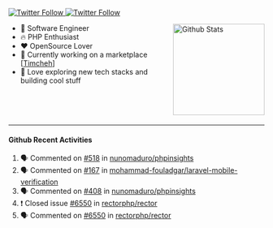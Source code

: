 <p>
  <a href="https://twitter.com/50bhan">
    <img alt="Twitter Follow" src="https://img.shields.io/twitter/follow/50bhan?color=1DA1F2&logo=twitter&style=for-the-badge">
  </a>
  
  <a href="https://www.linkedin.com/in/50bhan">
    <img alt="Twitter Follow" src="https://img.shields.io/badge/LinkedIn-0077B5?style=for-the-badge&logo=linkedin&logoColor=white">
  </a>
</p>

<img alt="Github Stats" src="https://github-readme-stats.vercel.app/api?username=50bhan&show_icons=true" align="right" height="180" />

- 🔭 Software Engineer
- :fire: PHP Enthusiast
- :hearts: OpenSource Lover
- :mega: Currently working on a marketplace [[Timcheh](https://timcheh.com)]
- 🚀 Love exploring new tech stacks and building cool stuff

<br><br><br><hr>

#### Github Recent Activities
<!--START_SECTION:activity-->
1. 🗣 Commented on [#518](https://github.com/nunomaduro/phpinsights/issues/518) in [nunomaduro/phpinsights](https://github.com/nunomaduro/phpinsights)
2. 🗣 Commented on [#167](https://github.com/mohammad-fouladgar/laravel-mobile-verification/issues/167) in [mohammad-fouladgar/laravel-mobile-verification](https://github.com/mohammad-fouladgar/laravel-mobile-verification)
3. 🗣 Commented on [#408](https://github.com/nunomaduro/phpinsights/issues/408) in [nunomaduro/phpinsights](https://github.com/nunomaduro/phpinsights)
4. ❗️ Closed issue [#6550](https://github.com/rectorphp/rector/issues/6550) in [rectorphp/rector](https://github.com/rectorphp/rector)
5. 🗣 Commented on [#6550](https://github.com/rectorphp/rector/issues/6550) in [rectorphp/rector](https://github.com/rectorphp/rector)
<!--END_SECTION:activity-->
